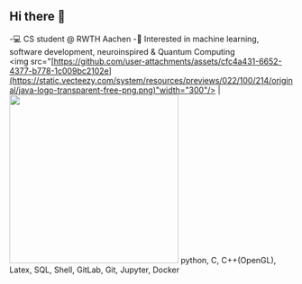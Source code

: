 ## Hi there 👋

<!--
**neda-te/neda-te** is a ✨ _special_ ✨ repository because its `README.md` (this file) appears on your GitHub profile.

Here are some ideas to get you started:
-->
-💻 CS student @ RWTH Aachen 
-🔬 Interested in machine learning, software development, neuroinspired & Quantum Computing  
<img src="[https://github.com/user-attachments/assets/cfc4a431-6652-4377-b778-1c009bc2102e](https://static.vecteezy.com/system/resources/previews/022/100/214/original/java-logo-transparent-free-png.png)"width="300"/> | <img src="[https://tse3.mm.bing.net/th/id/OIP.tKqvz1RRkROzlW9JFuH5nwHaHW?r=0&rs=1&pid=ImgDetMain&o=7&rm=3](https://static.fossee.in/python/logos/Logo/python_logo.png)" width="300"/>
python, C, C++(OpenGL), Latex, SQL, Shell, GitLab, Git, Jupyter, Docker

